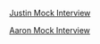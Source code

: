 [Justin Mock Interview](https://replit.com/@joshuanelsondev/JO-Mock)

[Aaron Mock Interview](https://replit.com/@joshuanelsondev/AC-Mock)